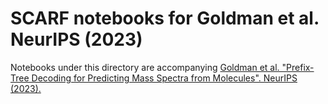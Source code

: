 # SCARF notebooks for Goldman et al. NeurIPS (2023)

Notebooks under this directory are accompanying 
[Goldman et al. "Prefix-Tree Decoding for Predicting Mass Spectra from Molecules". NeurIPS (2023).](https://papers.neurips.cc/paper_files/paper/2023/file/97d596ca21d0751ba2c633bad696cf7f-Paper-Conference.pdf)

